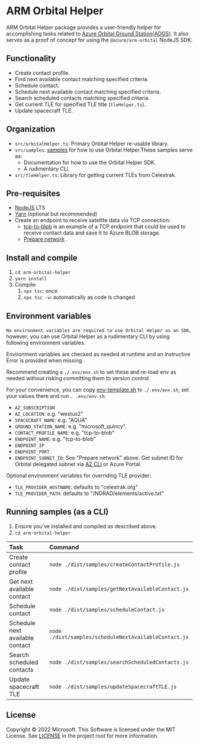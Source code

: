 <!---
  Copyright (c) 2022 Microsoft Corporation. All rights reserved.
  Software is licensed under the MIT License. See LICENSE in the project
  root for license information.
-->

# ARM Orbital Helper

ARM Orbital Helper package provides a user-friendly helper for accomplishing tasks related to [Azure Orbital Ground Station(AOGS)](https://docs.microsoft.com/en-us/azure/orbital/overview). It also serves as a proof of concept for using the `@azure/arm-orbital` NodeJS SDK.

## Functionality

* Create contact profile.
* Find next available contact matching specified criteria.
* Schedule contact.
* Schedule next available contact matching specified criteria.
* Search scheduled contacts matching specified criteria.
* Get current TLE for specified TLE title (`tleHelper.ts`).
* Update spacecraft TLE.

## Organization

* `src/orbitalHelper.ts`: Primary Orbital Helper re-usable library.
* `src/samples`: [samples](src/samples) for how to use Orbital Helper.These samples serve as:
    * Documentation for how to use the Orbital Helper SDK.
    * A rudimentary CLI.
* `src/tleHelper.ts`: Library for getting current TLEs from Celestrak.

## Pre-requisites

* [NodeJS](https://nodejs.dev/download/) LTS
* [Yarn](https://classic.yarnpkg.com/en/docs/getting-started) (optional but recommended)
* Create an endpoint to receive satellite data via TCP connection:
    * [tcp-to-blob](../tcp-to-blob) is an example of a TCP endpoint that could be used to receive contact data and save
      it to Azure BLOB storage.
    * [Prepare network](https://review.docs.microsoft.com/en-us/azure/orbital/howto-prepare-network?branch=release-ga-orbital)
      .

## Install and compile

1. `cd arm-orbital-helper`
2. `yarn install`
3. Compile:
    1. `npx tsc`: once
    2. `npx tsc -w`: automatically as code is changed

## Environment variables

`No environment variables are required to use Orbital Helper as an SDK`, however; you can use Orbital Helper as a
rudimentary CLI by using following environment variables.

Environment variables are checked as needed at runtime and an instructive Error is provided when missing.

Recommend creating a `./.env/env.sh` to set these and re-load env as needed without risking committing them to version
control.

For your convenience, you can copy [env-template.sh](env-template.sh) to `./.env/env.sh`, set your values there and
run `. .env/env.sh`.

* `AZ_SUBSCRIPTION`
* `AZ_LOCATION`: e.g. "westus2"
* `SPACECRAFT_NAME`: e.g. "AQUA"
* `GROUND_STATION_NAME`: e.g. "microsoft_quincy".
* `CONTACT_PROFILE_NAME`: e.g. "tcp-to-blob"
* `ENDPOINT_NAME`: e.g. "tcp-to-blob"
* `ENDPOINT_IP`
* `ENDPOINT_PORT`
* `ENDPOINT_SUBNET_ID`: See "Prepare network" above. Get subnet ID for Orbital delegated subnet
  via [AZ CLI](https://docs.microsoft.com/en-us/cli/azure/network/vnet/subnet?view=azure-cli-latest#az-network-vnet-subnet-list)
  or Azure Portal.

Optional environment variables for overriding TLE provider:

* `TLE_PROVIDER_HOSTNAME`: defaults to "celestrak.org"
* `TLE_PROVIDER_PATH`: defaults to "/NORAD/elements/active.txt"

## Running samples (as a CLI)

1. Ensure you've installed and compiled as described above.
2. `cd arm-orbital-helper`

| Task                            | Command                                               |
|:--------------------------------|:------------------------------------------------------|
| Create contact profile          | `node ./dist/samples/createContactProfile.js`         |
| Get next available contact      | `node ./dist/samples/getNextAvailableContact.js`      |
| Schedule contact                | `node ./dist/samples/scheduleContact.js`              |
| Schedule next available contact | `node ./dist/samples/scheduleNextAvailableContact.js` |
| Search scheduled contacts       | `node ./dist/samples/searchScheduledContacts.js`      |
| Update spacecraft TLE           | `node ./dist/samples/updateSpacecraftTLE.js`          |


## License

Copyright &copy; 2022 Microsoft. This Software is licensed under the MIT License. See [LICENSE](./LICENSE) in the project root for more information.